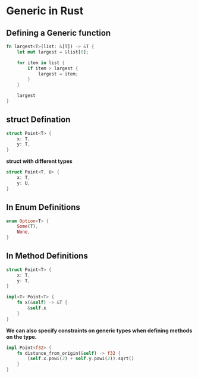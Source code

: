 # Generic in Rust

## Defining a Generic function

```rust
fn largest<T>(list: &[T]) -> &T {
    let mut largest = &list[0];

    for item in list {
        if item > largest {
            largest = item;
        }
    }

    largest
}
```

## struct Defination

```rust
struct Point<T> {
    x: T,
    y: T,
}
```

**struct with different types**

```rust
struct Point<T, U> {
    x: T,
    y: U,
}
```

## In Enum Definitions

```rust
enum Option<T> {
    Some(T),
    None,
}
```

## In Method Definitions

```rust
struct Point<T> {
    x: T,
    y: T,
}

impl<T> Point<T> {
    fn x(&self) -> &T {
        &self.x
    }
}
```

**We can also specify constraints on generic types when defining methods on the type.**

```rust
impl Point<f32> {
    fn distance_from_origin(&self) -> f32 {
        (self.x.powi(2) + self.y.powi(2)).sqrt()
    }
}
```
